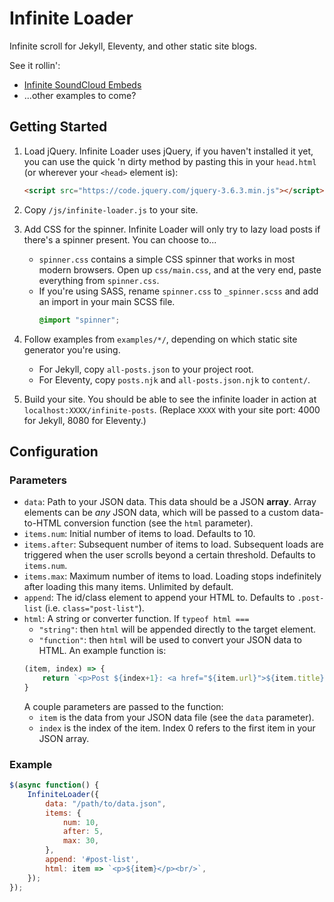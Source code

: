 Infinite Loader
===============

Infinite scroll for Jekyll, Eleventy, and other static site blogs.

See it rollin':

* [Infinite SoundCloud Embeds](https://trebledj.github.io/music)
* ...other examples to come?

## Getting Started

1. Load jQuery. Infinite Loader uses jQuery, if you haven't installed it yet, you can use the quick 'n dirty method by pasting this in your `head.html` (or wherever your `<head>` element is):
    ```html
    <script src="https://code.jquery.com/jquery-3.6.3.min.js"></script>
    ```

2. Copy `/js/infinite-loader.js` to your site.

3. Add CSS for the spinner. Infinite Loader will only try to lazy load posts if there's a spinner present. You can choose to...

    * `spinner.css` contains a simple CSS spinner that works in most modern browsers. Open up `css/main.css`, and at the very end, paste everything from `spinner.css`. 
    * If you're using SASS, rename `spinner.css` to `_spinner.scss` and add an import in your main SCSS file.
        ```css
        @import "spinner";
        ```

4. Follow examples from `examples/*/`, depending on which static site generator you're using.

    * For Jekyll, copy `all-posts.json` to your project root.
    * For Eleventy, copy `posts.njk` and `all-posts.json.njk` to `content/`.

5. Build your site. You should be able to see the infinite loader in action at `localhost:XXXX/infinite-posts`. (Replace `XXXX` with your site port: 4000 for Jekyll, 8080 for Eleventy.)


## Configuration

### Parameters

* `data`: Path to your JSON data. This data should be a JSON **array**. Array elements can be *any* JSON data, which will be passed to a custom data-to-HTML conversion function (see the `html` parameter).
* `items.num`: Initial number of items to load. Defaults to 10.
* `items.after`: Subsequent number of items to load. Subsequent loads are triggered when the user scrolls beyond a certain threshold. Defaults to `items.num`.
* `items.max`: Maximum number of items to load. Loading stops indefinitely after loading this many items. Unlimited by default.
* `append`: The id/class element to append your HTML to. Defaults to `.post-list` (i.e. `class="post-list"`).
* `html`: A string or converter function. If `typeof html ===`
    * `"string"`: then `html` will be appended directly to the target element.
    * `"function"`: then `html` will be used to convert your JSON data to HTML. An example function is:
    ```js
    (item, index) => {
        return `<p>Post ${index+1}: <a href="${item.url}">${item.title}</a></p><br/>`;
    }
    ```
    A couple parameters are passed to the function:
    * `item` is the data from your JSON data file (see the `data` parameter).
    * `index` is the index of the item. Index 0 refers to the first item in your JSON array.

### Example
```js
$(async function() {
    InfiniteLoader({
        data: "/path/to/data.json",
        items: {
            num: 10,
            after: 5,
            max: 30,
        },
        append: '#post-list',
        html: item => `<p>${item}</p><br/>`,
    });
});
```

